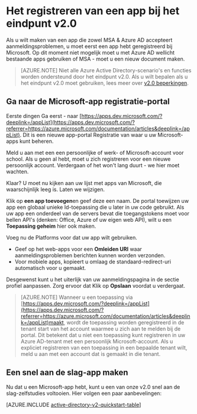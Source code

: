 <properties
    pageTitle="v2.0 app registratie | Microsoft Azure"
    description="Het registreren van een app bij Microsoft voor het aanmelden inschakelen en toegang krijgen tot het Microsoft-services met het eindpunt v2.0"
    services="active-directory"
    documentationCenter=""
    authors="dstrockis"
    manager="mbaldwin"
    editor=""/>

<tags
    ms.service="active-directory"
    ms.workload="identity"
    ms.tgt_pltfrm="na"
    ms.devlang="na"
    ms.topic="article"
    ms.date="09/16/2016"
    ms.author="dastrock"/>

# <a name="how-to-register-an-app-with-the-v20-endpoint"></a>Het registreren van een app bij het eindpunt v2.0

Als u wilt maken van een app die zowel MSA & Azure AD accepteert aanmeldingsproblemen, u moet eerst een app hebt geregistreerd bij Microsoft.  Op dit moment niet mogelijk moet u met Azure AD wellicht bestaande apps gebruiken of MSA - moet u een nieuw document maken.

> [AZURE.NOTE]
    Niet alle Azure Active Directory-scenario's en functies worden ondersteund door het eindpunt v2.0.  Als u wilt bepalen als u het eindpunt v2.0 moet gebruiken, lees meer over [v2.0 beperkingen](active-directory-v2-limitations.md).

## <a name="visit-the-microsoft-app-registration-portal"></a>Ga naar de Microsoft-app registratie-portal
Eerste dingen Ga eerst - naar [https://apps.dev.microsoft.com/?deeplink=/appList](https://apps.dev.microsoft.com/?referrer=https://azure.microsoft.com/documentation/articles&deeplink=/appList).  Dit is een nieuwe app-portal Registratie van waar u uw Microsoft-apps kunt beheren.

Meld u aan met een een persoonlijke of werk- of Microsoft-account voor school.  Als u geen al hebt, moet u zich registreren voor een nieuwe persoonlijk account. Verdergaan of het won't lang duurt - we hier moet wachten.

Klaar? U moet nu kijken aan uw lijst met apps van Microsoft, die waarschijnlijk leeg is.  Laten we wijzigen.

Klik op **een app toevoegen**en geef deze een naam.  De portal toewijzen uw app een globaal unieke Id-toepassing die u later in uw code gebruikt.  Als uw app een onderdeel van de servers bevat die toegangstokens moet voor bellen API's (denken: Office, Azure of uw eigen web API), wilt u een **Toepassing geheim** hier ook maken.
<!-- TODO: Link for app secrets -->

Voeg nu de Platforms voor dat uw app wilt gebruiken.

- Geef op het web-apps voor een **Omleiden URI** waar aanmeldingsproblemen berichten kunnen worden verzonden.
- Voor mobiele apps, kopieert u omlaag de standaard-redirect-uri automatisch voor u gemaakt.

Desgewenst kunt u het uiterlijk van uw aanmeldingspagina in de sectie profiel aanpassen.  Zorg ervoor dat Klik op **Opslaan** voordat u verdergaat.

> [AZURE.NOTE] Wanneer u een toepassing via [https://apps.dev.microsoft.com/?deeplink=/appList](https://apps.dev.microsoft.com/?referrer=https://azure.microsoft.com/documentation/articles&deeplink=/appList)maakt, wordt de toepassing worden geregistreerd in de tenant start van het account waarmee u zich aan te melden bij de portal.  Dit betekent dat u niet een toepassing kunt registreren in uw Azure AD-tenant met een persoonlijk Microsoft-account.  Als u expliciet registreren van een toepassing in een bepaalde tenant wilt, meld u aan met een account dat is gemaakt in die tenant.

## <a name="build-a-quick-start-app"></a>Een snel aan de slag-app maken
Nu dat u een Microsoft-app hebt, kunt u een van onze v2.0 snel aan de slag-zelfstudies voltooien.  Hier volgen een paar aanbevelingen:

[AZURE.INCLUDE [active-directory-v2-quickstart-table](../../includes/active-directory-v2-quickstart-table.md)]
